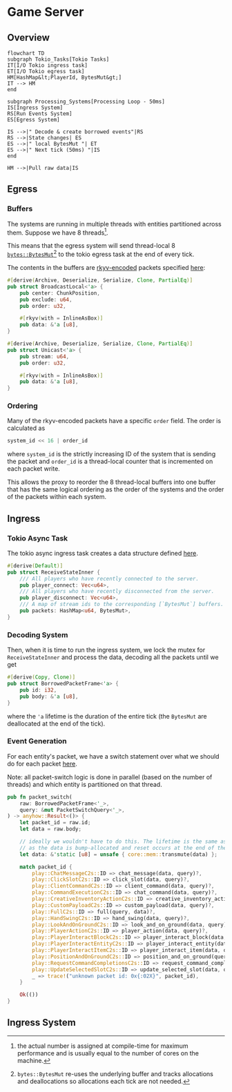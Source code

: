 # Game Server

## Overview

```mermaid
flowchart TD
subgraph Tokio_Tasks[Tokio Tasks]
IT[I/O Tokio ingress task]
ET[I/O Tokio egress task]
HM[HashMap&lt;PlayerId, BytesMut&gt;]
IT --> HM
end

subgraph Processing_Systems[Processing Loop - 50ms]
IS[Ingress System]
RS[Run Events System]
ES[Egress System]

IS -->|" Decode & create borrowed events"|RS
RS -->|State changes| ES
ES -->|" local BytesMut "| ET
ES -->|" Next tick (50ms) "|IS
end

HM -->|Pull raw data|IS
```

## Egress

### Buffers

The systems are running in multiple threads with entities partitioned across them.
Suppose we have 8 threads[^1].

This means that the egress system will send thread-local 8 [
`bytes::BytesMut`](https://docs.rs/bytes/latest/bytes/struct.BytesMut.html)[^2]
to the tokio egress task at the end of every tick.

The contents in the buffers are [rkyv-encoded](https://github.com/rkyv/rkyv) packets
specified [here](https://github.com/andrewgazelka/hyperion/blob/main/crates/hyperion-proto/src/server_to_proxy.rs):

```rust
#[derive(Archive, Deserialize, Serialize, Clone, PartialEq)]
pub struct BroadcastLocal<'a> {
    pub center: ChunkPosition,
    pub exclude: u64,
    pub order: u32,

    #[rkyv(with = InlineAsBox)]
    pub data: &'a [u8],
}

#[derive(Archive, Deserialize, Serialize, Clone, PartialEq)]
pub struct Unicast<'a> {
    pub stream: u64,
    pub order: u32,

    #[rkyv(with = InlineAsBox)]
    pub data: &'a [u8],
}
```

### Ordering

Many of the rkyv-encoded packets have a specific `order` field. The order is calculated as

```rust
system_id << 16 | order_id
```

where `system_id` is the strictly increasing ID of the system that is sending the packet and `order_id` is a
thread-local
counter that is incremented on each packet write.

This allows the proxy to reorder the 8 thread-local buffers into one buffer that has the same logical ordering as the
order of the systems and the order of the packets within each system.


## Ingress

### Tokio Async Task
The tokio async ingress task creates a data structure
defined [here](https://github.com/andrewgazelka/hyperion/blob/0c1a0386548d71485c442cf5e9c9ebb2ed58142e/crates/hyperion/src/net/proxy.rs#L16-L23).

```rust
#[derive(Default)]
pub struct ReceiveStateInner {
    /// All players who have recently connected to the server.
    pub player_connect: Vec<u64>,
    /// All players who have recently disconnected from the server.
    pub player_disconnect: Vec<u64>,
    /// A map of stream ids to the corresponding [`BytesMut`] buffers. This represents data from the client to the server.
    pub packets: HashMap<u64, BytesMut>,
}
```

### Decoding System

Then, when it is time to run the ingress system, we lock the mutex for `ReceiveStateInner` and process the data,
decoding all the packets until we get

```rust
#[derive(Copy, Clone)]
pub struct BorrowedPacketFrame<'a> {
    pub id: i32,
    pub body: &'a [u8],
}
```

where the `'a` lifetime is the duration of the entire tick (the `BytesMut` are deallocated at the end of the tick).

### Event Generation

For each entity's packet, we have a switch statement over what we should do for each
packet [here](https://github.com/andrewgazelka/hyperion/blob/bb30c0680ef3822aa9a30d84e289c8db39e38150/crates/hyperion/src/simulation/handlers.rs#L609-L641).

Note: all packet-switch logic is done in parallel (based on the number of threads) and which entity is partitioned
on that thread.

```rust
pub fn packet_switch(
    raw: BorrowedPacketFrame<'_>,
    query: &mut PacketSwitchQuery<'_>,
) -> anyhow::Result<()> {
    let packet_id = raw.id;
    let data = raw.body;

    // ideally we wouldn't have to do this. The lifetime is the same as the entire tick.
    // as the data is bump-allocated and reset occurs at the end of the tick
    let data: &'static [u8] = unsafe { core::mem::transmute(data) };

    match packet_id {
        play::ChatMessageC2s::ID => chat_message(data, query)?,
        play::ClickSlotC2s::ID => click_slot(data, query)?,
        play::ClientCommandC2s::ID => client_command(data, query)?,
        play::CommandExecutionC2s::ID => chat_command(data, query)?,
        play::CreativeInventoryActionC2s::ID => creative_inventory_action(data, query)?,
        play::CustomPayloadC2s::ID => custom_payload(data, query)?,
        play::FullC2s::ID => full(query, data)?,
        play::HandSwingC2s::ID => hand_swing(data, query)?,
        play::LookAndOnGroundC2s::ID => look_and_on_ground(data, query)?,
        play::PlayerActionC2s::ID => player_action(data, query)?,
        play::PlayerInteractBlockC2s::ID => player_interact_block(data, query)?,
        play::PlayerInteractEntityC2s::ID => player_interact_entity(data, query)?,
        play::PlayerInteractItemC2s::ID => player_interact_item(data, query)?,
        play::PositionAndOnGroundC2s::ID => position_and_on_ground(query, data)?,
        play::RequestCommandCompletionsC2s::ID => request_command_completions(data, query)?,
        play::UpdateSelectedSlotC2s::ID => update_selected_slot(data, query)?,
        _ => trace!("unknown packet id: 0x{:02X}", packet_id),
    }

    Ok(())
}
```

## Ingress System


[^1]: the actual number is assigned at compile-time for maximum performance and is usually equal to the number of cores
on the machine.

[^2]: `bytes::BytesMut` re-uses the underlying buffer and tracks allocations and deallocations so allocations each tick
are not needed.